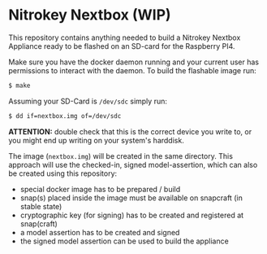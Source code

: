 # Nitrokey Nextbox (WIP)

This repository contains anything needed to build a Nitrokey Nextbox Appliance 
ready to be flashed on an SD-card for the Raspberry PI4.

Make sure you have the docker daemon running and your current user has permissions to interact
with the daemon. To build the flashable image run:
```bash
$ make
```
Assuming your SD-Card is `/dev/sdc` simply run:
```bash
$ dd if=nextbox.img of=/dev/sdc
```

**ATTENTION:** double check that this is the correct device you write to, or you might
end up writing on your system's harddisk.


The image (`nextbox.img`) will be created in the same directory. 
This approach will use the checked-in, signed model-assertion, which can also be 
created using this repository:

* special docker image has to be prepared / build
* snap(s) placed inside the image must be available on snapcraft (in stable state)
* cryptographic key (for signing) has to be created and registered at snap(craft)
* a model assertion has to be created and signed
* the signed model assertion can be used to build the appliance




